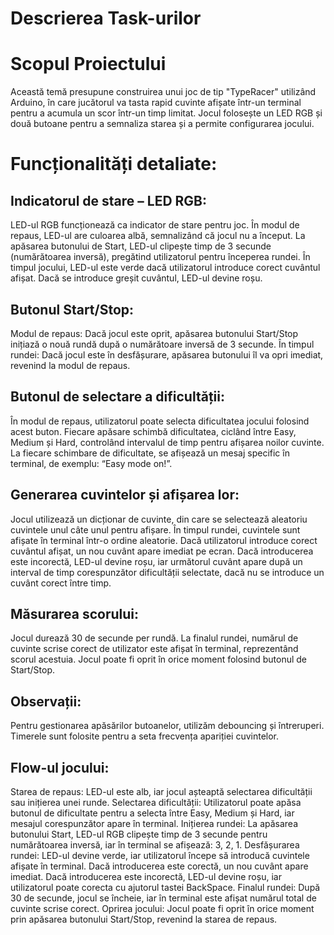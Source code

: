 # Descrierea Task-urilor
# Scopul Proiectului
Această temă presupune construirea unui joc de tip "TypeRacer" utilizând Arduino, în care jucătorul va tasta rapid cuvinte afișate într-un terminal pentru a acumula un scor într-un timp limitat. Jocul folosește un LED RGB și două butoane pentru a semnaliza starea și a permite configurarea jocului.

# Funcționalități detaliate:


## Indicatorul de stare – LED RGB:

LED-ul RGB funcționează ca indicator de stare pentru joc.
În modul de repaus, LED-ul are culoarea albă, semnalizând că jocul nu a început.
La apăsarea butonului de Start, LED-ul clipește timp de 3 secunde (numărătoarea inversă), pregătind utilizatorul pentru începerea rundei.
În timpul jocului, LED-ul este verde dacă utilizatorul introduce corect cuvântul afișat. Dacă se introduce greșit cuvântul, LED-ul devine roșu.


## Butonul Start/Stop:

Modul de repaus: Dacă jocul este oprit, apăsarea butonului Start/Stop inițiază o nouă rundă după o numărătoare inversă de 3 secunde.
În timpul rundei: Dacă jocul este în desfășurare, apăsarea butonului îl va opri imediat, revenind la modul de repaus.


## Butonul de selectare a dificultății:

În modul de repaus, utilizatorul poate selecta dificultatea jocului folosind acest buton. Fiecare apăsare schimbă dificultatea, ciclând între Easy, Medium și Hard, controlând intervalul de timp pentru afișarea noilor cuvinte.
La fiecare schimbare de dificultate, se afișează un mesaj specific în terminal, de exemplu: “Easy mode on!”.


## Generarea cuvintelor și afișarea lor:

Jocul utilizează un dicționar de cuvinte, din care se selectează aleatoriu cuvintele unul câte unul pentru afișare.
În timpul rundei, cuvintele sunt afișate în terminal într-o ordine aleatorie.
Dacă utilizatorul introduce corect cuvântul afișat, un nou cuvânt apare imediat pe ecran. Dacă introducerea este incorectă, LED-ul devine roșu, iar următorul cuvânt apare după un interval de timp corespunzător dificultății selectate, dacă nu se introduce un cuvânt corect între timp.


## Măsurarea scorului:

Jocul durează 30 de secunde per rundă.
La finalul rundei, numărul de cuvinte scrise corect de utilizator este afișat în terminal, reprezentând scorul acestuia.
Jocul poate fi oprit în orice moment folosind butonul de Start/Stop.

## Observații:
Pentru gestionarea apăsărilor butoanelor, utilizăm debouncing și întreruperi. Timerele sunt folosite pentru a seta frecvența apariției cuvintelor.

## Flow-ul jocului:
Starea de repaus: LED-ul este alb, iar jocul așteaptă selectarea dificultății sau inițierea unei runde.
Selectarea dificultății: Utilizatorul poate apăsa butonul de dificultate pentru a selecta între Easy, Medium și Hard, iar mesajul corespunzător apare în terminal.
Inițierea rundei: La apăsarea butonului Start, LED-ul RGB clipește timp de 3 secunde pentru numărătoarea inversă, iar în terminal se afișează: 3, 2, 1.
Desfășurarea rundei: LED-ul devine verde, iar utilizatorul începe să introducă cuvintele afișate în terminal.
Dacă introducerea este corectă, un nou cuvânt apare imediat.
Dacă introducerea este incorectă, LED-ul devine roșu, iar utilizatorul poate corecta cu ajutorul tastei BackSpace.
Finalul rundei: După 30 de secunde, jocul se încheie, iar în terminal este afișat numărul total de cuvinte scrise corect.
Oprirea jocului: Jocul poate fi oprit în orice moment prin apăsarea butonului Start/Stop, revenind la starea de repaus.
